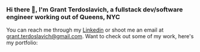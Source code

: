 ### Hi there 👋, I'm Grant Terdoslavich, a fullstack dev/software engineer working out of Queens, NYC

You can reach me through my [Linkedin](https://www.linkedin.com/in/grant-terdoslavich-363134127/) or shoot me an email at grant.terdoslavich@gmail.com.
Want to check out some of my work, here's my portfolio: 
<!--
**CrissCross56/CrissCross56** is a ✨ _special_ ✨ repository because its `README.md` (this file) appears on your GitHub profile.

Here are some ideas to get you started:

- 🔭 I’m currently working on ...
- 🌱 I’m currently learning ...
- 👯 I’m looking to collaborate on ...
- 🤔 I’m looking for help with ...
- 💬 Ask me about ...
- 📫 How to reach me: ...
- 😄 Pronouns: ...
- ⚡ Fun fact: ...
-->
